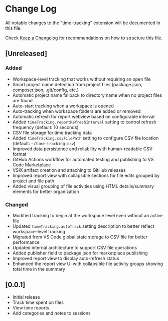 # Change Log

All notable changes to the "time-tracking" extension will be documented in this file.

Check [Keep a Changelog](http://keepachangelog.com/) for recommendations on how to structure this file.

## [Unreleased]

### Added
- Workspace-level tracking that works without requiring an open file
- Smart project name detection from project files (package.json, composer.json, .git/config, etc.)
- Automatic project name fallback to directory name when no project files are found
- Auto-start tracking when a workspace is opened
- Auto-tracking when workspace folders are added or removed
- Automatic refresh for report webview based on configurable interval
- Added `timeTracking.reportRefreshInterval` setting to control refresh frequency (default: 10 seconds)
- CSV file storage for time tracking data
- Added `timeTracking.csvFilePath` setting to configure CSV file location (default: `~/time-tracking.csv`)
- Improved data persistence and reliability with human-readable CSV format
- GitHub Actions workflow for automated testing and publishing to VS Code Marketplace
- VSIX artifact creation and attaching to GitHub releases
- Improved report view with collapsible sections for file edits grouped by project and file path
- Added visual grouping of file activities using HTML details/summary elements for better organization

### Changed
- Modified tracking to begin at the workspace level even without an active file
- Updated `timeTracking.autoTrack` setting description to better reflect workspace-level tracking
- Migrated from VS Code global state storage to CSV file for better performance
- Updated internal architecture to support CSV file operations
- Added publisher field to package.json for marketplace publishing
- Improved report view to display auto-refresh status
- Enhanced the report view UI with collapsible file activity groups showing total time in the summary 

## [0.0.1]

- Initial release
- Track time spent on files
- View time reports
- Add categories and notes to sessions
